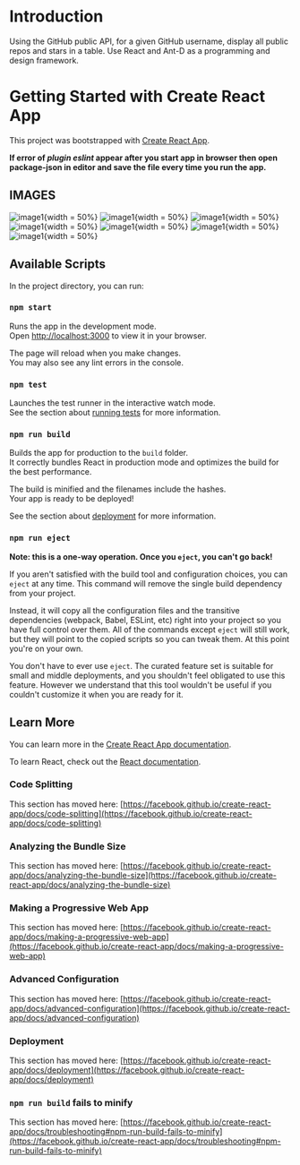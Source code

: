 # Introduction
Using the GitHub public API, for a given GitHub username, display all public repos and stars in a table. Use React and Ant-D as a programming and design framework.
# Getting Started with Create React App

This project was bootstrapped with [Create React App](https://github.com/facebook/create-react-app).

**If error of  ***plugin eslint*** appear after you start app in browser then open package-json in editor and save the file every time you run the app.**

## IMAGES
![image1](https://github.com/Mrunal-13/Get-Github-Repo-API-/blob/master/images/1.png){width = 50%}
![image1](https://github.com/Mrunal-13/Get-Github-Repo-API-/blob/master/images/2.png){width = 50%}
![image1](https://github.com/Mrunal-13/Get-Github-Repo-API-/blob/master/images/3.png){width = 50%}
![image1](https://github.com/Mrunal-13/Get-Github-Repo-API-/blob/master/images/4.png){width = 50%}
![image1](https://github.com/Mrunal-13/Get-Github-Repo-API-/blob/master/images/5.png){width = 50%}
![image1](https://github.com/Mrunal-13/Get-Github-Repo-API-/blob/master/images/6.png){width = 50%}
![image1](https://github.com/Mrunal-13/Get-Github-Repo-API-/blob/master/images/7.png){width = 50%}

## Available Scripts

In the project directory, you can run:

### `npm start`

Runs the app in the development mode.\
Open [http://localhost:3000](http://localhost:3000) to view it in your browser.

The page will reload when you make changes.\
You may also see any lint errors in the console.

### `npm test`

Launches the test runner in the interactive watch mode.\
See the section about [running tests](https://facebook.github.io/create-react-app/docs/running-tests) for more information.

### `npm run build`

Builds the app for production to the `build` folder.\
It correctly bundles React in production mode and optimizes the build for the best performance.

The build is minified and the filenames include the hashes.\
Your app is ready to be deployed!

See the section about [deployment](https://facebook.github.io/create-react-app/docs/deployment) for more information.

### `npm run eject`

**Note: this is a one-way operation. Once you `eject`, you can't go back!**

If you aren't satisfied with the build tool and configuration choices, you can `eject` at any time. This command will remove the single build dependency from your project.

Instead, it will copy all the configuration files and the transitive dependencies (webpack, Babel, ESLint, etc) right into your project so you have full control over them. All of the commands except `eject` will still work, but they will point to the copied scripts so you can tweak them. At this point you're on your own.

You don't have to ever use `eject`. The curated feature set is suitable for small and middle deployments, and you shouldn't feel obligated to use this feature. However we understand that this tool wouldn't be useful if you couldn't customize it when you are ready for it.

## Learn More

You can learn more in the [Create React App documentation](https://facebook.github.io/create-react-app/docs/getting-started).

To learn React, check out the [React documentation](https://reactjs.org/).

### Code Splitting

This section has moved here: [https://facebook.github.io/create-react-app/docs/code-splitting](https://facebook.github.io/create-react-app/docs/code-splitting)

### Analyzing the Bundle Size

This section has moved here: [https://facebook.github.io/create-react-app/docs/analyzing-the-bundle-size](https://facebook.github.io/create-react-app/docs/analyzing-the-bundle-size)

### Making a Progressive Web App

This section has moved here: [https://facebook.github.io/create-react-app/docs/making-a-progressive-web-app](https://facebook.github.io/create-react-app/docs/making-a-progressive-web-app)

### Advanced Configuration

This section has moved here: [https://facebook.github.io/create-react-app/docs/advanced-configuration](https://facebook.github.io/create-react-app/docs/advanced-configuration)

### Deployment

This section has moved here: [https://facebook.github.io/create-react-app/docs/deployment](https://facebook.github.io/create-react-app/docs/deployment)

### `npm run build` fails to minify

This section has moved here: [https://facebook.github.io/create-react-app/docs/troubleshooting#npm-run-build-fails-to-minify](https://facebook.github.io/create-react-app/docs/troubleshooting#npm-run-build-fails-to-minify)
